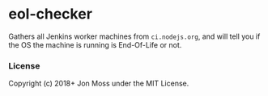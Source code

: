 # eol-checker

Gathers all Jenkins worker machines from `ci.nodejs.org`, and will tell
you if the OS the machine is running is End-Of-Life or not.

### License

Copyright (c) 2018+ Jon Moss under the MIT License.
